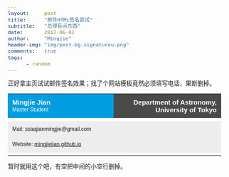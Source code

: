 ```yaml
---
layout:     post
title:      "邮件HTML签名尝试"
subtitle:   "总得有点东西"
date:       2017-06-01
author:     "Mingjie"
header-img: "img/post-bg-signatureu.png"
comments:   true
tags:
      - random
---
```


正好拿主页试试邮件签名效果；找了个网站模板竟然必须填写电话，果断删掉。


<HTML><HEAD><TITLE>Email Signature</TITLE>

<meta content="text/html; charset=utf-8" http-equiv="Content-Type">
</HEAD><BODY style="FONT-SIZE: 10pt; FONT-FAMILY: ARIAL">		<div class="signature-content">			<table cellpadding="0" cellspacing="0" border="0" style="font-size:12px; font-family: Arial; line-height: 17px; width:480px' " width="480">				<tbody><tr>					<td style="background-color: #009ee0; padding:10px; width:240px">						<span style="color: #fff; font-size: 15px; font-weight: bold;">Mingjie  Jian</span><br>						<span style="color:#fff">Master Student</span>					</td>					<td align="right" style="width:240px; background-color:#4a4a4a; padding: 10px; font-size: 15px; font-weight: bold; color: #fff">Department of Astronomy, University of Tokyo</td>				</tr>				<tr>					<td colspan="2" height="5" style="width:480px; line-height: 5px; font-size: 5px;"> </td>				</tr>				<tr>					<td colspan="2" style="width:480px; padding: 10px; background-color: #ededed">																																							<span>Mail: ssaajianmingjie@gmail.com<br></span>						<br>						<span>Website: <a href="" target="_blank"> mingjiejian.github.io</a></span>					</td>				</tr>																		<tr>					<td colspan="2" height="5" style="width:480px; line-height: 5px; font-size: 5px;"> </td>				</tr>								<tr>					<td style="width:480px; padding: 0px; text-align: center;" colspan="2" align="center">													<table style="margin:0 auto; ">															<tbody><tr>																																																																</tr>														</tbody></table>												</td>				</tr>													</tbody></table>		</div>			
 
</BODY>
</HTML>

暂时就用这个吧，有空把中间的小空行删掉。
